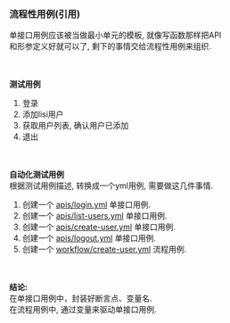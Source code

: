 ### 流程性用例(引用)  
单接口用例应该被当做最小单元的模板, 就像写函数那样把API  
和形参定义好就可以了, 剩下的事情交给流程性用例来组织.  

&nbsp;  
&nbsp;  
**测试用例**

1. 登录
2. 添加lisi用户
3. 获取用户列表, 确认用户已添加
4. 退出


&nbsp;  
&nbsp;  
**自动化测试用例**  
根据测试用例描述, 转换成一个yml用例, 需要做这几件事情.  

1. 创建一个 [apis/login.yml](../apis/login.yml) 单接口用例.  
2. 创建一个 [apis/list-users.yml](../apis/list-users.yml) 单接口用例.
3. 创建一个 [apis/create-user.yml](../apis/create-user.yml) 单接口用例.  
4. 创建一个 [apis/logout.yml](../apis/logout.yml) 单接口用例.  
5. 创建一个 [workflow/create-user.yml](../testcases/create-user-ref.yml) 流程用例.   


&nbsp;  
&nbsp;  
**结论:**   
在单接口用例中，封装好断言点、变量名.  
在流程用例中, 通过变量来驱动单接口用例.  

